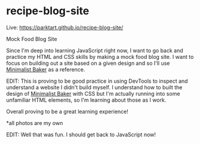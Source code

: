 # recipe-blog-site

Live: https://parktart.github.io/recipe-blog-site/

Mock Food Blog Site

Since I'm deep into learning JavaScript right now, I want to go back and practice my HTML and CSS skills by making a mock food blog site. I want to focus on building out a site based on a given design and so I'll use [Minimalist Baker](https://minimalistbaker.com/) as a reference.

EDIT: This is proving to be good practice in using DevTools to inspect and understand a website I didn't build myself. I understand how to built the design of [Minimalist Baker](https://minimalistbaker.com/) with CSS but I'm actually running into some unfamiliar HTML elements, so I'm learning about those as I work.

Overall proving to be a great learning experience!

*all photos are my own

EDIT: Well that was fun. I should get back to JavaScript now!


